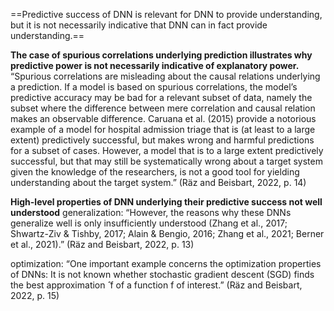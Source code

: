 ==Predictive success of DNN is relevant for DNN to provide understanding, but it is not necessarily indicative that DNN can in fact provide understanding.==

**The case of spurious correlations underlying prediction illustrates why predictive power is not necessarily indicative of explanatory power.**
“Spurious correlations are misleading about the causal relations underlying a prediction. If a model is based on spurious correlations, the model’s predictive accuracy may be bad for a relevant subset of data, namely the subset where the difference between mere correlation and causal relation makes an observable difference. Caruana et al. (2015) provide a notorious example of a model for hospital admission triage that is (at least to a large extent) predictively successful, but makes wrong and harmful predictions for a subset of cases. However, a model that is to a large extent predictively successful, but that may still be systematically wrong about a target system given the knowledge of the researchers, is not a good tool for yielding understanding about the target system.” (Räz and Beisbart, 2022, p. 14)

**High-level properties of DNN underlying their predictive success not well understood**
generalization: “However, the reasons why these DNNs generalize well is only insufficiently understood (Zhang et al., 2017; Shwartz-Ziv & Tishby, 2017; Alain & Bengio, 2016; Zhang et al., 2021; Berner et al., 2021).” (Räz and Beisbart, 2022, p. 13)

optimization: “One important example concerns the optimization properties of DNNs: It is not known whether stochastic gradient descent (SGD) finds the best approximation ̂ f of a function f of interest.” (Räz and Beisbart, 2022, p. 15)


